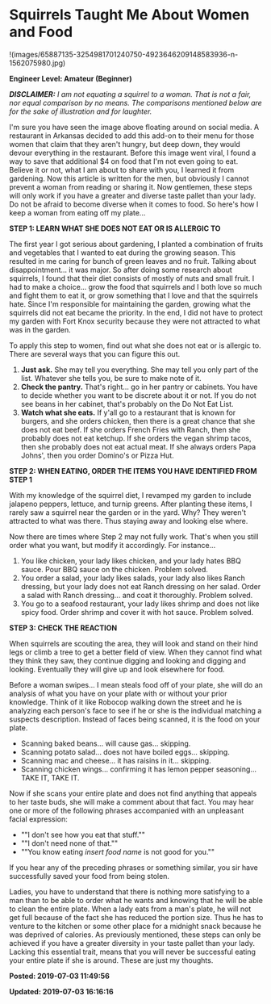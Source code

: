 # Squirrels Taught Me About Women and Food

!(images/65887135-3254981701240750-4923646209148583936-n-1562075980.jpg)

**Engineer Level: Amateur (Beginner)** 

***DISCLAIMER:** I am not equating a squirrel to a woman. That is not a fair, nor equal comparison by no means. The comparisons mentioned below are for the sake of illustration and for laughter.*

I'm sure you have seen the image above floating around on social media.  A restaurant in Arkansas decided to add this add-on to their menu for those women that claim that they aren't hungry, but deep down, they would devour everything in the restaurant. Before this image went viral, I found a way to save that additional $4 on food that I'm not even going to eat. Believe it or not, what I am about to share with you, I learned it from gardening.  Now this article is written for the men, but obviously I cannot prevent a woman from reading or sharing it.  Now gentlemen, these steps will only work if you have a greater and diverse taste pallet than your lady. Do not be afraid to become diverse when it comes to food. So here's how I keep a woman from eating off my plate...

**STEP 1: LEARN WHAT SHE DOES NOT EAT OR IS ALLERGIC TO**

The first year I got serious about gardening, I planted a combination of fruits and vegetables that I wanted to eat during the growing season.  This resulted in me caring for bunch of green leaves and no fruit. Talking about disappointment... it was major.   So after doing some research about squirrels, I found that their diet consists of mostly of nuts and small fruit. I had to make a choice... grow the food that squirrels and I both love so much and fight them to eat it, or grow something that I love and that the squirrels hate. Since I'm responsible for maintaining the garden, growing what the squirrels did not eat became the priority. In the end, I did not have to protect my garden with Fort Knox security because they were not attracted to what was in the garden. 

To apply this step to women, find out what she does not eat or is allergic to. There are several ways that you can figure this out. 

1. **Just ask.** She may tell you everything. She may tell you only part of the list. Whatever she tells you, be sure to make note of it. 
2. **Check the pantry.** That's right... go in her pantry or cabinets. You have to decide whether you want to be discrete about it or not. If you do not see beans in her cabinet, that's probably on the Do Not Eat List. 
3. **Watch what she eats.** If y'all go to a restaurant that is known for burgers, and she orders chicken, then there is a great chance that she does not eat beef. If she orders French Fries with Ranch, then she probably does not eat ketchup. If she orders the vegan shrimp tacos, then she probably does not eat actual meat. If she always orders Papa Johns', then you order Domino's or Pizza Hut.

**STEP 2: WHEN EATING, ORDER THE ITEMS YOU HAVE IDENTIFIED FROM STEP 1**

With my knowledge of the squirrel diet, I revamped my garden to include jalapeno peppers, lettuce, and turnip greens. After planting these items, I rarely saw a squirrel near the garden or in the yard. Why? They weren't attracted to what was there.  Thus staying away and looking else where. 

Now there are times where Step 2 may not fully work. That's when you still order what you want, but modify it accordingly. For instance...

1. You like chicken, your lady likes chicken, and your lady hates BBQ sauce. Pour BBQ sauce on the chicken. Problem solved.  
2. You order a salad, your lady likes salads, your lady also likes Ranch dressing, but your lady does not eat Ranch dressing on her salad. Order a salad with Ranch dressing... and coat it thoroughly. Problem solved.
3. You go to a seafood restaurant, your lady likes shrimp and does not like spicy food. Order shrimp and cover it with hot sauce. Problem solved.
 
**STEP 3: CHECK THE REACTION**

When squirrels are scouting the area, they will look and stand on their hind legs or climb a tree to get a better field of view. When they cannot find what they think they saw, they continue digging and looking and digging and looking. Eventually they will give up and look elsewhere for food. 

Before a woman swipes... I mean steals food off of your plate, she will do an analysis of what you have on your plate with or without your prior knowledge. Think of it like Robocop walking down the street and he is analyzing each person's face to see if he or she is the individual matching a suspects description. Instead of faces being scanned, it is the food on your plate.

* Scanning baked beans... will cause gas... skipping. 
* Scanning potato salad... does not have boiled eggs... skipping. 
* Scanning mac and cheese... it has raisins in it... skipping. 
* Scanning chicken wings... confirming it has lemon pepper seasoning... TAKE IT, TAKE IT. 

Now if she scans your entire plate and does not find anything that appeals to her taste buds, she will make a comment about that fact. You may hear one or more of the following phrases accompanied with an unpleasant facial expression: 

* ""I don't see how you eat that stuff.""
* ""I don't need none of that.""
* ""You know eating *insert food name* is not good for you."" 

If you hear any of the preceding phrases or something similar, you sir have successfully saved your food from being stolen. 

Ladies, you have to understand that there is nothing more satisfying to a man than to be able to order what he wants and knowing that he will be able to clean the entire plate. When a lady eats from a man's plate, he will not get full because of the fact she has reduced the portion size.  Thus he has to venture to the kitchen or some other place for a midnight snack because he was deprived of calories. As previously mentioned, these steps can only be achieved if you have a greater diversity in your taste pallet than your lady. Lacking this essential trait, means that you will never be successful eating your entire plate if she is around. These are just my thoughts.
 

**Posted: 2019-07-03 11:49:56** 

**Updated: 2019-07-03 16:16:16** 


